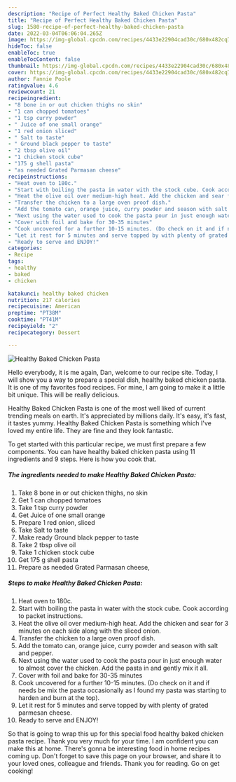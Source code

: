 ```yaml
---
description: "Recipe of Perfect Healthy Baked Chicken Pasta"
title: "Recipe of Perfect Healthy Baked Chicken Pasta"
slug: 1580-recipe-of-perfect-healthy-baked-chicken-pasta
date: 2022-03-04T06:06:04.265Z
image: https://img-global.cpcdn.com/recipes/4433e22904cad30c/680x482cq70/healthy-baked-chicken-pasta-recipe-main-photo.jpg
hideToc: false
enableToc: true
enableTocContent: false
thumbnail: https://img-global.cpcdn.com/recipes/4433e22904cad30c/680x482cq70/healthy-baked-chicken-pasta-recipe-main-photo.jpg
cover: https://img-global.cpcdn.com/recipes/4433e22904cad30c/680x482cq70/healthy-baked-chicken-pasta-recipe-main-photo.jpg
author: Fannie Poole
ratingvalue: 4.6
reviewcount: 21
recipeingredient:
- "8 bone in or out chicken thighs no skin"
- "1 can chopped tomatoes"
- "1 tsp curry powder"
- " Juice of one small orange"
- "1 red onion sliced"
- " Salt to taste"
- " Ground black pepper to taste"
- "2 tbsp olive oil"
- "1 chicken stock cube"
- "175 g shell pasta"
- "as needed Grated Parmasan cheese"
recipeinstructions:
- "Heat oven to 180c."
- "Start with boiling the pasta in water with the stock cube. Cook according to packet instructions."
- "Heat the olive oil over medium-high heat. Add the chicken and sear for 3 minutes on each side along with the sliced onion."
- "Transfer the chicken to a large oven proof dish."
- "Add the tomato can, orange juice, curry powder and season with salt and pepper."
- "Next using the water used to cook the pasta pour in just enough water to almost cover the chicken. Add the pasta in and gently mix it all."
- "Cover with foil and bake for 30-35 minutes"
- "Cook uncovered for a further 10-15 minutes. (Do check on it and if needs be mix the pasta occasionally as I found my pasta was starting to harden and burn at the top)."
- "Let it rest for 5 minutes and serve topped by with plenty of grated parmesan cheese."
- "Ready to serve and ENJOY!"
categories:
- Recipe
tags:
- healthy
- baked
- chicken

katakunci: healthy baked chicken 
nutrition: 217 calories
recipecuisine: American
preptime: "PT38M"
cooktime: "PT41M"
recipeyield: "2"
recipecategory: Dessert

---
```



![Healthy Baked Chicken Pasta](https://img-global.cpcdn.com/recipes/4433e22904cad30c/680x482cq70/healthy-baked-chicken-pasta-recipe-main-photo.jpg)

Hello everybody, it is me again, Dan, welcome to our recipe site. Today, I will show you a way to prepare a special dish, healthy baked chicken pasta. It is one of my favorites food recipes. For mine, I am going to make it a little bit unique. This will be really delicious.

Healthy Baked Chicken Pasta is one of the most well liked of current trending meals on earth. It's appreciated by millions daily. It's easy, it's fast, it tastes yummy. Healthy Baked Chicken Pasta is something which I've loved my entire life. They are fine and they look fantastic.




To get started with this particular recipe, we must first prepare a few components. You can have healthy baked chicken pasta using 11 ingredients and 9 steps. Here is how you cook that.

<!--inarticleads1-->

##### The ingredients needed to make Healthy Baked Chicken Pasta:

1. Take 8 bone in or out chicken thighs, no skin
1. Get 1 can chopped tomatoes
1. Take 1 tsp curry powder
1. Get  Juice of one small orange
1. Prepare 1 red onion, sliced
1. Take  Salt to taste
1. Make ready  Ground black pepper to taste
1. Take 2 tbsp olive oil
1. Take 1 chicken stock cube
1. Get 175 g shell pasta
1. Prepare as needed Grated Parmasan cheese,




<!--inarticleads2-->

##### Steps to make Healthy Baked Chicken Pasta:

1. Heat oven to 180c.
1. Start with boiling the pasta in water with the stock cube. Cook according to packet instructions.
1. Heat the olive oil over medium-high heat. Add the chicken and sear for 3 minutes on each side along with the sliced onion.
1. Transfer the chicken to a large oven proof dish.
1. Add the tomato can, orange juice, curry powder and season with salt and pepper.
1. Next using the water used to cook the pasta pour in just enough water to almost cover the chicken. Add the pasta in and gently mix it all.
1. Cover with foil and bake for 30-35 minutes
1. Cook uncovered for a further 10-15 minutes. (Do check on it and if needs be mix the pasta occasionally as I found my pasta was starting to harden and burn at the top).
1. Let it rest for 5 minutes and serve topped by with plenty of grated parmesan cheese.
1. Ready to serve and ENJOY!



So that is going to wrap this up for this special food healthy baked chicken pasta recipe. Thank you very much for your time. I am confident you can make this at home. There's gonna be interesting food in home recipes coming up. Don't forget to save this page on your browser, and share it to your loved ones, colleague and friends. Thank you for reading. Go on get cooking!
